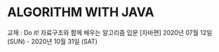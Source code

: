 # ALGORITHM WITH JAVA
교재 : Do it! 자료구조와 함께 배우는 알고리즘 입문 [자바편]
2020년 07월 12일 (SUN) - 2020년 10월 31일 (SAT)

